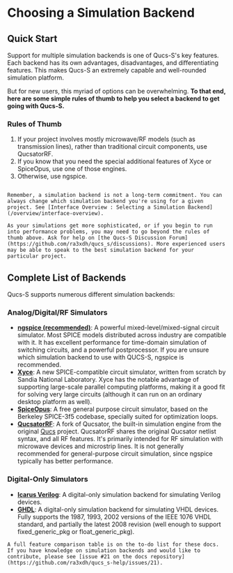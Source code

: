 # Choosing a Simulation Backend

## Quick Start

Support for multiple simulation backends is one of Qucs-S's key features. Each backend has its own advantages, disadvantages, and differentiating features. This makes Qucs-S an extremely capable and well-rounded simulation platform.

But for new users, this myriad of options can be overwhelming. **To that end, here are some simple rules of thumb to help you select a backend to get going with Qucs-S.**

### Rules of Thumb

1. If your project involves mostly microwave/RF models (such as transmission lines), rather than traditional circuit components, use QucsatorRF.
2. If you know that you need the special additional features of Xyce or SpiceOpus, use one of those engines.
3. Otherwise, use ngspice.

```{tip}

Remember, a simulation backend is not a long-term commitment. You can always change which simulation backend you're using for a given project. See [Interface Overview : Selecting a Simulation Backend](/overview/interface-overview).

```

```{caution}
As your simulations get more sophisticated, or if you begin to run into performance problems, you may need to go beyond the rules of thumb above. Ask for help on [the Qucs-S Discussion Forum](https://github.com/ra3xdh/qucs_s/discussions). More experienced users may be able to speak to the best simulation backend for your particular project.
```

## Complete List of Backends

Qucs-S supports numerous different simulation backends:

### Analog/Digital/RF Simulators
* **[ngspice (recommended)](https://ngspice.sourceforge.io/)**: A powerful mixed-level/mixed-signal circuit simulator. Most SPICE models distributed across industry are compatible with it. It has excellent performance for time-domain simulation of switching circuits, and a powerful postprocessor. If you are unsure which simulation backend to use with QUCS-S, ngspice is recommended.
* **[Xyce](https://xyce.sandia.gov/)**: A new SPICE-compatible circuit simulator, written from scratch by Sandia National Laboratory. Xyce has the notable advantage of supporting large-scale parallel computing platforms, making it a good fit for solving very large circuits (although it can run on an ordinary desktop platform as well).
* **[SpiceOpus](https://www.spiceopus.si/)**: A free general purpose circuit simulator, based on the Berkeley SPICE-3f5 codebase, specially suited for optimization loops.
* **[QucsatorRF](https://github.com/ra3xdh/qucsator_rf)**: A fork of Qucsator, the built-in simulation engine from the original [Qucs](https://qucs.sourceforge.net) project. QucsatorRF shares the original Qucsator netlist syntax, and all RF features. It's primarily intended for RF simulation with microwave devices and microstrip lines. It is not generally recommended for general-purpose circuit simulation, since ngspice typically has better performance.

### Digital-Only Simulators
* **[Icarus Verilog](https://steveicarus.github.io/iverilog/)**: A digital-only simulation backend for simulating Verilog devices.
* **[GHDL](http://ghdl.free.fr/)**: A digital-only simulation backend for simulating VHDL devices. Fully supports the 1987, 1993, 2002 versions of the IEEE 1076 VHDL standard, and partially the latest 2008 revision (well enough to support fixed_generic_pkg or float_generic_pkg).

```{note}
A full feature comparison table is on the to-do list for these docs. If you have knowledge on simulation backends and would like to contribute, please see [issue #21 on the docs repository](https://github.com/ra3xdh/qucs_s-help/issues/21).
```
